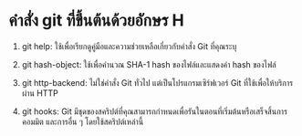 # คำสั่ง git ที่ขึ้นต้นด้วยอักษร H

1. git help: ใช้เพื่อเรียกดูคู่มือและความช่วยเหลือเกี่ยวกับคำสั่ง Git ที่คุณระบุ

2. git hash-object: ใช้เพื่อคำนวณ SHA-1 hash ของไฟล์และแสดงค่า hash ของไฟล์

3. git http-backend: ไม่ใช่คำสั่ง Git ทั่วไป แต่เป็นโปรแกรมเซิร์ฟเวอร์ Git ที่ใช้เพื่อให้บริการผ่าน HTTP

4. git hooks: Git มีชุดของสคริปต์ที่คุณสามารถกำหนดเพื่อรันในตอนที่เริ่มต้นหรือเสร็จสิ้นการคอมมิต และการอื่น ๆ โดยใช้สคริปต์เหล่านี้